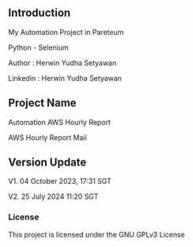 ## Introduction

My Automation Project in Pareteum

Python - Selenium

Author : Herwin Yudha Setyawan

Linkedin : Herwin Yudha Setyawan


## Project Name

Automation AWS Hourly Report

AWS Hourly Report Mail


## Version Update

V1. ‎04 October ‎2023, ‏‎17:31 SGT

V2. ‎25 July 2024 11:20 SGT


### License
This project is licensed under the GNU GPLv3 License
